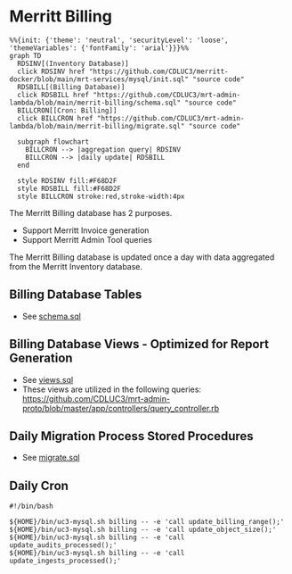 # Merritt Billing

```mermaid
%%{init: {'theme': 'neutral', 'securityLevel': 'loose', 'themeVariables': {'fontFamily': 'arial'}}}%%
graph TD
  RDSINV[(Inventory Database)]
  click RDSINV href "https://github.com/CDLUC3/merritt-docker/blob/main/mrt-services/mysql/init.sql" "source code"
  RDSBILL[(Billing Database)]
  click RDSBILL href "https://github.com/CDLUC3/mrt-admin-lambda/blob/main/merrit-billing/schema.sql" "source code"
  BILLCRON[[Cron: Billing]]
  click BILLCRON href "https://github.com/CDLUC3/mrt-admin-lambda/blob/main/merrit-billing/migrate.sql" "source code"

  subgraph flowchart
    BILLCRON --> |aggregation query| RDSINV
    BILLCRON --> |daily update| RDSBILL
  end

  style RDSINV fill:#F68D2F
  style RDSBILL fill:#F68D2F
  style BILLCRON stroke:red,stroke-width:4px
```

The Merritt Billing database has 2 purposes.
- Support Merritt Invoice generation
- Support Merritt Admin Tool queries

The Merritt Billing database is updated once a day with data aggregated from the Merritt Inventory database.

## Billing Database Tables
- See [schema.sql](sql/schema.sql)

## Billing Database Views - Optimized for Report Generation
- See [views.sql](sql/views.sql)
- These views are utilized in the following queries: https://github.com/CDLUC3/mrt-admin-proto/blob/master/app/controllers/query_controller.rb

## Daily Migration Process Stored Procedures

- See [migrate.sql](sql/migrate.sql)

## Daily Cron
```
#!/bin/bash

${HOME}/bin/uc3-mysql.sh billing -- -e 'call update_billing_range();'
${HOME}/bin/uc3-mysql.sh billing -- -e 'call update_object_size();'
${HOME}/bin/uc3-mysql.sh billing -- -e 'call update_audits_processed();'
${HOME}/bin/uc3-mysql.sh billing -- -e 'call update_ingests_processed();'
```